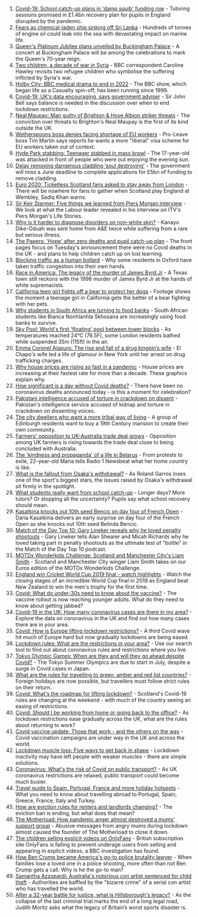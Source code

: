 1. [Covid-19: School catch-up plans in 'damp squib' funding row](https://www.bbc.co.uk/news/education-57320450) - Tutoring sessions promised in £1.4bn recovery plan for pupils in England disrupted by the pandemic.
2. [Fears as chemical-laden ship sinking off Sri Lanka](https://www.bbc.co.uk/news/world-asia-57327300) - Hundreds of tonnes of engine oil could leak into the sea with devastating impact on marine life.
3. [Queen's Platinum Jubilee plans unveiled by Buckingham Palace](https://www.bbc.co.uk/news/uk-57329680) - A concert at Buckingham Palace will be among the celebrations to mark the Queen's 70-year reign.
4. [Two children, a decade of war in Syria](https://www.bbc.co.uk/news/world-middle-east-57288266) - BBC correspondent Caroline Hawley revisits two refugee children who symbolise the suffering inflicted by Syria's war.
5. [Holby City: BBC medical drama to end in 2022](https://www.bbc.co.uk/news/entertainment-arts-57330559) - The BBC show, which began life as a Casualty spin-off, has been running since 1999.
6. [Covid-19: UK's data encouraging, says government adviser](https://www.bbc.co.uk/news/uk-57328138) - Sir John Bell says balance is needed in the discussion over when to end lockdown restrictions.
7. [Neal Maupay: Man guilty of Brighton & Hove Albion striker threats](https://www.bbc.co.uk/news/uk-england-sussex-57326901) - The conviction over threats to Brighton's Neal Maupay is the first of its kind outside the UK.
8. [Wetherspoons boss denies facing shortage of EU workers](https://www.bbc.co.uk/news/business-57314682) - Pro-Leave boss Tim Martin says reports he wants a more "liberal" visa scheme for EU workers taken out of context.
9. [Hyde Park stabbing: Teenager stabbed in mass brawl](https://www.bbc.co.uk/news/uk-england-london-57327792) - The 17-year-old was attacked in front of people who were out enjoying the evening sun.
10. [Delay removing dangerous cladding ‘soul destroying’](https://www.bbc.co.uk/news/business-57314681) - The government will miss a June deadline to complete applications for £5bn of funding to remove cladding.
11. [Euro 2020: Ticketless Scotland fans asked to stay away from London](https://www.bbc.co.uk/news/uk-england-london-57327652) - There will be nowhere for fans to gather when Scotland play England at Wembley, Sadiq Khan warns.
12. [Sir Keir Starmer: Five things we learned from Piers Morgan interview](https://www.bbc.co.uk/news/uk-politics-57321990) - We look at what the Labour leader revealed in his interview on ITV's Piers Morgan's Life Stories.
13. [Why is it harder to diagnose disorders on non-white skin?](https://www.bbc.co.uk/news/health-57170842) - Kanayo Dike-Oduah was sent home from A&E twice while suffering from a rare but serious illness.
14. [The Papers: 'Hope' after zero deaths and pupil catch-up plan](https://www.bbc.co.uk/news/blogs-the-papers-57325023) - The front pages focus on Tuesday's announcement there were no Covid deaths in the UK - and plans to help children catch up on lost learning.
15. [Blocking traffic as a human bollard](https://www.bbc.co.uk/news/uk-57318104) - Why some residents in Oxford have taken traffic congestion into their own hands.
16. [Race in America: The legacy of the murder of James Byrd Jr](https://www.bbc.co.uk/news/world-us-canada-57285785) - A Texas town still reckons with the 1998 murder of James Byrd Jr at the hands of white supremacists.
17. [California teen girl fights off a bear to protect her dogs](https://www.bbc.co.uk/news/world-us-canada-57325483) - Footage shows the moment a teenage girl in California gets the better of a bear fighting with her pets.
18. [Why students in South Africa are turning to food banks](https://www.bbc.co.uk/news/world-africa-57315213) - South African students like Bianca Nonhlanhla Skhosana are increasingly using food banks to survive.
19. [Sky Pool: World's first 'floating' pool between tower blocks](https://www.bbc.co.uk/news/uk-57323305) - As temperatures reached 24°C (76.5F), some London residents bathed while suspended 35m (115ft) in the air.
20. [Emma Coronel Aispuro: The rise and fall of a drug kingpin’s wife](https://www.bbc.co.uk/news/world-us-canada-57285786) - El Chapo's wife led a life of glamour in New York until her arrest on drug trafficking charges.
21. [Why house prices are rising so fast in a pandemic](https://www.bbc.co.uk/news/business-57260261) - House prices are increasing at their fastest rate for more than a decade. These graphics explain why.
22. [How significant is a day without Covid deaths?](https://www.bbc.co.uk/news/health-56604632) - There have been no coronavirus deaths announced today - is this a moment for celebration?
23. [Pakistani intelligence accused of torture in crackdown on dissent](https://www.bbc.co.uk/news/world-asia-57241981) - Pakistan's intelligence service accused of kidnap and torture in crackdown on dissenting voices.
24. [The city dwellers who want a more tribal way of living](https://www.bbc.co.uk/news/uk-scotland-edinburgh-east-fife-57316602) - A group of Edinburgh residents want to buy a 19th Century mansion to create their own community.
25. [Farmers' opposition to UK-Australia trade deal grows](https://www.bbc.co.uk/news/science-environment-57268681) - Opposition among UK farmers is rising towards the trade deal close to being concluded with Australia.
26. [The 'kindness and propaganda' of a life in Belarus](https://www.bbc.co.uk/news/newsbeat-57261580) - From protests to exile, 22-year-old Maria tells Radio 1 Newsbeat what her home country is like.
27. [What is the fallout from Osaka's withdrawal?](https://www.bbc.co.uk/sport/tennis/57311128) - As Roland Garros loses one of the sport's biggest stars, the issues raised by Osaka's withdrawal sit firmly in the spotlight.
28. [What students really want from school catch-up](https://www.bbc.co.uk/news/education-57246697) - Longer days? More tutors? Or stopping all the uncertainty? Pupils say what school recovery should mean.
29. [Kasatkina knocks out 10th seed Bencic on day four of French Open](https://www.bbc.co.uk/sport/tennis/57331210) - Daria Kasatkina delivers an early surprise on day four of the French Open as she knocks out 10th seed Belinda Bencic.
30. [Match of the Day Top 10: Gary Lineker reveals why he loved penalty shootouts](https://www.bbc.co.uk/sport/av/football/57290893) - Gary Lineker tells Alan Shearer and Micah Richards why he loved taking part in penalty shootouts as the ultimate test of "bottle" in the Match of the Day Top 10 podcast.
31. [MOTDx Wonderkids Challenge: Scotland and Manchester City's Liam Smith](https://www.bbc.co.uk/sport/av/football/57324862) - Scotland and Manchester City winger Liam Smith takes on our Euros edition of the MOTDx Wonderkids Challenge.
32. [England win Cricket World Cup 2019 final - watch highlights](https://www.bbc.co.uk/sport/av/cricket/48985209) - Watch the closing stages of an incredible World Cup final in 2019 as England beat New Zealand to win the men's trophy for the first time.
33. [Covid: What do under-30s need to know about the vaccine?](https://www.bbc.co.uk/news/health-57273875) - The vaccine rollout is now reaching younger adults. What do they need to know about getting jabbed?
34. [Covid-19 in the UK: How many coronavirus cases are there in my area?](https://www.bbc.co.uk/news/uk-51768274) - Explore the data on coronavirus in the UK and find out how many cases there are in your area.
35. [Covid: How is Europe lifting lockdown restrictions?](https://www.bbc.co.uk/news/explainers-53640249) - A third Covid wave hit much of Europe hard but now gradually lockdowns are being eased.
36. [Lockdown rules: What are the restrictions in your area?](https://www.bbc.co.uk/news/uk-54373904) - Use our search tool to find out about coronavirus rules and restrictions where you live.
37. [Tokyo Olympic Games: When are they and will they go ahead despite Covid?](https://www.bbc.co.uk/news/world-asia-57240044) - The Tokyo Summer Olympics are due to start in July, despite a surge in Covid cases in Japan.
38. [What are the rules for travelling to green, amber and red list countries?](https://www.bbc.co.uk/news/explainers-52544307) - Foreign holidays are now possible, but travellers must follow strict rules on their return.
39. [Covid: What's the roadmap for lifting lockdown?](https://www.bbc.co.uk/news/explainers-52530518) - Scotland's Covid-19 rules are changing at the weekend - with much of the country seeing an easing of restrictions.
40. [Covid: Should I be working from home or going back to the office?](https://www.bbc.co.uk/news/business-52567567) - As lockdown restrictions ease gradually across the UK, what are the rules about returning to work?
41. [Covid vaccine update: Those that work - and the others on the way](https://www.bbc.co.uk/news/health-51665497) - Covid vaccination campaigns are under way in the UK and across the world.
42. [Lockdown muscle loss: Five ways to get back in shape](https://www.bbc.co.uk/news/uk-56887390) - Lockdown inactivity may have left people with weaker muscles - there are simple solutions.
43. [Coronavirus: What's the risk of Covid on public transport?](https://www.bbc.co.uk/news/health-51736185) - As UK coronavirus restrictions are relaxed, public transport could become much busier.
44. [Travel guide to Spain, Portugal, France and more holiday hotspots](https://www.bbc.co.uk/news/explainers-56997931) - What you need to know about travelling abroad to Portugal, Spain, Greece, France, Italy and Turkey.
45. [How are eviction rules for renters and landlords changing?](https://www.bbc.co.uk/news/explainers-53860154) - The eviction ban is ending, but what does that mean?
46. [The Motherload: How pandemic anger almost destroyed a mums' support group](https://www.bbc.co.uk/news/stories-57285368) - Abusive messages from angry mums during lockdown almost caused the founder of The Motherload to close it down.
47. [The children selling explicit videos on OnlyFans](https://www.bbc.co.uk/news/uk-57255983) - British subscription site OnlyFans is failing to prevent underage users from selling and appearing in explicit videos, a BBC investigation has found.
48. [How Ben Crump became America's go-to police brutality lawyer](https://www.bbc.co.uk/news/world-us-canada-57038162) - When families lose a loved one in a police shooting, more often than not Ben Crump gets a call. Why is he the go-to man?
49. [Samantha Azzopardi: Australia's notorious con artist sentenced for child theft](https://www.bbc.co.uk/news/world-australia-57284621) - Authorities are baffled by the "bizarre crime" of a serial con artist who has travelled the world.
50. [After a 32-year battle for justice, what is Hillsborough's legacy?](https://www.bbc.co.uk/news/uk-57281398) - As the collapse of the last criminal trial marks the end of a long legal road, Judith Moritz asks what the legacy of Britain’s worst sports disaster is.
